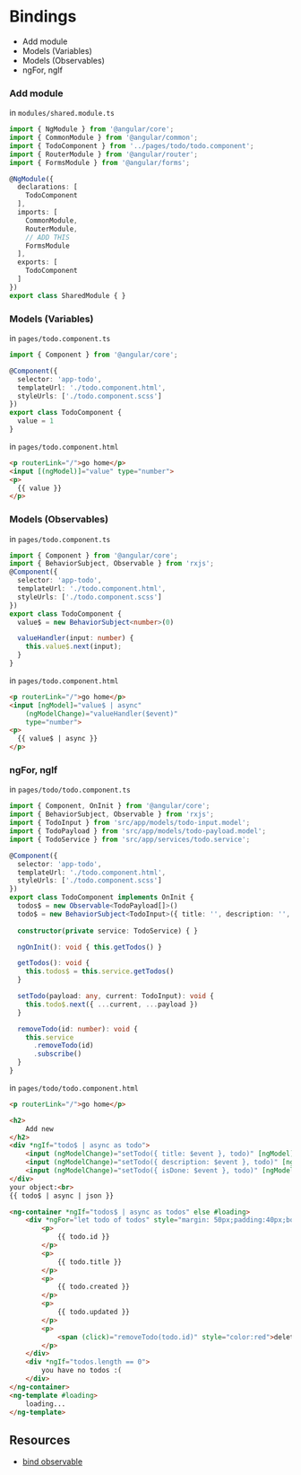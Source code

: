 # Bindings
* Add module
* Models (Variables)
* Models (Observables)
* ngFor, ngIf

### Add module
in `modules/shared.module.ts`
```ts
import { NgModule } from '@angular/core';
import { CommonModule } from '@angular/common';
import { TodoComponent } from '../pages/todo/todo.component';
import { RouterModule } from '@angular/router';
import { FormsModule } from '@angular/forms';

@NgModule({
  declarations: [
    TodoComponent
  ],
  imports: [
    CommonModule,
    RouterModule,
    // ADD THIS
    FormsModule
  ],
  exports: [
    TodoComponent
  ]
})
export class SharedModule { }

```
### Models (Variables)
in `pages/todo.component.ts`
```ts
import { Component } from '@angular/core';

@Component({
  selector: 'app-todo',
  templateUrl: './todo.component.html',
  styleUrls: ['./todo.component.scss']
})
export class TodoComponent {
  value = 1
}
```
in `pages/todo.component.html`
```html
<p routerLink="/">go home</p>
<input [(ngModel)]="value" type="number">
<p>
  {{ value }}
</p>
```
### Models (Observables)
in `pages/todo.component.ts`
```ts
import { Component } from '@angular/core';
import { BehaviorSubject, Observable } from 'rxjs';
@Component({
  selector: 'app-todo',
  templateUrl: './todo.component.html',
  styleUrls: ['./todo.component.scss']
})
export class TodoComponent {
  value$ = new BehaviorSubject<number>(0)

  valueHandler(input: number) {
    this.value$.next(input);
  }
}
```
in `pages/todo.component.html`
```html
<p routerLink="/">go home</p>
<input [ngModel]="value$ | async"
    (ngModelChange)="valueHandler($event)"
    type="number">
<p>
  {{ value$ | async }}
</p>
```
### ngFor, ngIf
in `pages/todo/todo.component.ts`
```ts
import { Component, OnInit } from '@angular/core';
import { BehaviorSubject, Observable } from 'rxjs';
import { TodoInput } from 'src/app/models/todo-input.model';
import { TodoPayload } from 'src/app/models/todo-payload.model';
import { TodoService } from 'src/app/services/todo.service';

@Component({
  selector: 'app-todo',
  templateUrl: './todo.component.html',
  styleUrls: ['./todo.component.scss']
})
export class TodoComponent implements OnInit {
  todos$ = new Observable<TodoPayload[]>()
  todo$ = new BehaviorSubject<TodoInput>({ title: '', description: '', isDone: false })
  
  constructor(private service: TodoService) { }

  ngOnInit(): void { this.getTodos() }

  getTodos(): void {
    this.todos$ = this.service.getTodos()
  }

  setTodo(payload: any, current: TodoInput): void {
    this.todo$.next({ ...current, ...payload })
  }

  removeTodo(id: number): void {
    this.service
      .removeTodo(id)
      .subscribe()
  }
}
```
in `pages/todo/todo.component.html`
```html
<p routerLink="/">go home</p>

<h2>
    Add new
</h2>
<div *ngIf="todo$ | async as todo">
    <input (ngModelChange)="setTodo({ title: $event }, todo)" [ngModel]="todo.title" type="text">
    <input (ngModelChange)="setTodo({ description: $event }, todo)" [ngModel]="todo.description" type="text">
    <input (ngModelChange)="setTodo({ isDone: $event }, todo)" [ngModel]="todo.isDone" type="checkbox">
</div>
your object:<br>
{{ todo$ | async | json }}

<ng-container *ngIf="todos$ | async as todos" else #loading>
    <div *ngFor="let todo of todos" style="margin: 50px;padding:40px;border:solid 1px black">
        <p>
            {{ todo.id }}
        </p>
        <p>
            {{ todo.title }}
        </p>
        <p>
            {{ todo.created }}
        </p>
        <p>
            {{ todo.updated }}
        </p>
        <p>
            <span (click)="removeTodo(todo.id)" style="color:red">delete me</span>
        </p>
    </div>
    <div *ngIf="todos.length == 0">
        you have no todos :(
    </div>
</ng-container>
<ng-template #loading>
    loading...
</ng-template>
```
## Resources
* [bind observable](https://stackoverflow.com/questions/38844835/extending-angular-2-ngmodel-directive-to-use-observables)
